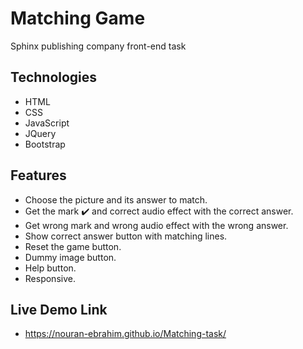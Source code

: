 # Matching Game
Sphinx publishing company front-end task 

## Technologies
- HTML
- CSS
- JavaScript
- JQuery
- Bootstrap
## Features
- Choose the picture and its answer to match.
- Get the mark :heavy_check_mark:  and correct audio effect with the correct answer.
- Get wrong mark and wrong audio effect with the wrong answer.
- Show correct answer button with matching lines.
- Reset the game button.
- Dummy image button.
- Help button.
- Responsive.
## Live Demo Link
- https://nouran-ebrahim.github.io/Matching-task/

